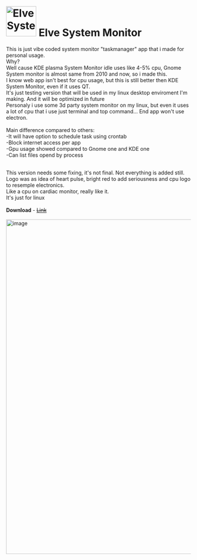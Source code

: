 # <img width="82" height="auto" alt="Elve System Monitor" src="https://github.com/user-attachments/assets/97021d33-ca42-433c-a9da-41adfd1f648e" /> Elve System Monitor

This is just vibe coded system monitor "taskmanager" app that i made for personal usage. <br>
Why?<br>
Well cause KDE plasma System Monitor idle uses like 4-5% cpu, Gnome System monitor is almost same from 2010 and now,
so i made this.<br> I know web app isn't best for cpu usage, but this is still better then KDE System Monitor, even if it uses QT. <br> It's just testing version that will be used in my linux desktop enviroment I'm making. And it will be optimized in future 
<br>Personaly i use some 3d party system monitor on my linux, but even it uses a lot of cpu that i use just terminal and top command...
End app won't use electron. <br> <br>
Main difference compared to others:<br>
-It will have option to schedule task using crontab <br>
-Block internet access per app <br>
-Gpu usage showed compared to Gnome one and KDE one <br>
-Can list files opend by process<br><br>

This version needs some fixing, it's not final. Not everything is added still.<br>
Logo was as idea of heart pulse, bright red to add seriousness and cpu logo to resemple electronics. <br> 
Like a cpu on cardiac monitor, really like it.<br>
It's just for linux <br> <br>
**Download** - <a href="">~~Link~~</a> <br><br>
<img width="1314" height="912" alt="image" src="https://github.com/user-attachments/assets/0065433a-f5ac-4e86-8dfe-d4bd1c473323" />




